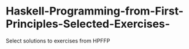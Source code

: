 # Haskell-Programming-from-First-Principles-Selected-Exercises-
Select solutions to exercises from HPFFP
